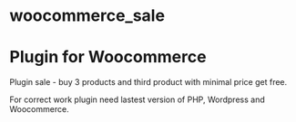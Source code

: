 # woocommerce_sale
Plugin for Woocommerce
=========================================

Plugin sale - buy 3 products and third product with minimal price get free.

For correct work plugin need lastest version of PHP, Wordpress and Woocommerce.
